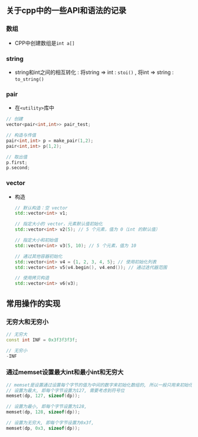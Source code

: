 ## 关于cpp中的一些API和语法的记录

### 数组

- CPP中创建数组是`int a[]`  

### string

- string和int之间的相互转化 : 将string => int : `stoi()` , 将int => string : `to_string()`

### pair

- 在`<utility>`库中

```cpp
// 创建
vector<pair<int,int>> pair_test;

// 构造与传值
pair<int,int> p = make_pair(1,2);
pair<int,int> p(1,2);

// 取出值
p.first;
p.second;
```

### vector

- 构造
  ```cpp
  // 默认构造：空 vector
  std::vector<int> v1;
  
  // 指定大小的 vector，元素默认值初始化
  std::vector<int> v2(5); // 5 个元素，值为 0（int 的默认值）
  
  // 指定大小和初始值
  std::vector<int> v3(5, 10); // 5 个元素，值为 10
  
  // 通过其他容器初始化
  std::vector<int> v4 = {1, 2, 3, 4, 5}; // 使用初始化列表
  std::vector<int> v5(v4.begin(), v4.end()); // 通过迭代器范围
  
  // 使用拷贝构造
  std::vector<int> v6(v3);
  ```


## 常用操作的实现

### 无穷大和无穷小

```cpp
// 无穷大
const int INF = 0x3f3f3f3f;

// 无穷小
-INF
```

### 通过memset设置最大int和最小int和无穷大

```cpp
// memset是设置通过设置每个字节的值为中间的数字来初始化数组的, 所以一般只用来初始化为0或-1
// 设置为最大, 即每个字节设置为127, 需要考虑到符号位
memset(dp, 127, sizeof(dp));

// 设置为最小, 即每个字节设置为128, 
memset(dp, 128, sizeof(dp));

// 设置为无穷大, 即每个字节设置为0x3f,
memset(dp, 0x3, sizeof(dp));
```

